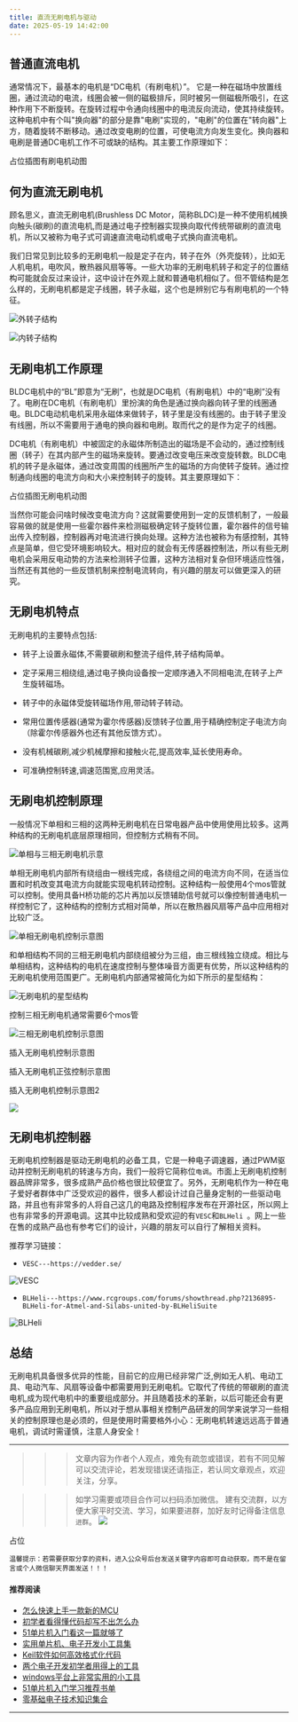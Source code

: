 ```yaml
---
title: 直流无刷电机与驱动
date: 2025-05-19 14:42:00
---
```


## 普通直流电机
通常情况下，最基本的电机是“DC电机（有刷电机）”。 它是一种在磁场中放置线圈，通过流动的电流，线圈会被一侧的磁极排斥，同时被另一侧磁极所吸引，在这种作用下不断旋转。在旋转过程中令通向线圈中的电流反向流动，使其持续旋转。这种电机中有个叫"换向器"的部分是靠"电刷"实现的，"电刷"的位置在"转向器"上方，随着旋转不断移动。通过改变电刷的位置，可使电流方向发生变化。换向器和电刷是普通DC电机工作不可或缺的结构。其主要工作原理如下：

占位插图有刷电机动图

## 何为直流无刷电机
顾名思义，直流无刷电机(Brushless DC Motor，简称BLDC)是一种不使用机械换向触头(碳刷)的直流电机,而是通过电子控制器实现换向取代传统带碳刷的直流电机，所以又被称为电子式可调速直流电动机或电子式换向直流电机。

我们日常见到比较多的无刷电机一般是定子在内，转子在外（外壳旋转），比如无人机电机，电吹风，散热器风扇等等。一些大功率的无刷电机转子和定子的位置结构可能就会反过来设计，这中设计在外观上就和普通电机相似了。但不管结构是怎么样的，无刷电机都是定子线圈，转子永磁，这个也是辨别它与有刷电机的一个特征。

![外转子结构](https://files.mdnice.com/user/38598/c638b0e2-0a4f-4513-9a91-d266b68b1de7.png)


![内转子结构](https://files.mdnice.com/user/38598/b7ce277f-aa73-4a91-8126-a77491facd66.png)

## 无刷电机工作原理
BLDC电机中的“BL”即意为“无刷”，也就是DC电机（有刷电机）中的“电刷”没有了。电刷在DC电机（有刷电机）里扮演的角色是通过换向器向转子里的线圈通电。BLDC电动机电机采用永磁体来做转子，转子里是没有线圈的。由于转子里没有线圈，所以不需要用于通电的换向器和电刷。取而代之的是作为定子的线圈。

DC电机（有刷电机）中被固定的永磁体所制造出的磁场是不会动的，通过控制线圈（转子）在其内部产生的磁场来旋转。要通过改变电压来改变旋转数。BLDC电机的转子是永磁体，通过改变周围的线圈所产生的磁场的方向使转子旋转。通过控制通向线圈的电流方向和大小来控制转子的旋转。其主要原理如下：

占位插图无刷电机动图

当然你可能会问啥时候改变电流方向？这就需要使用到一定的反馈机制了，一般最容易做的就是使用一些霍尔器件来检测磁极确定转子旋转位置，霍尔器件的信号输出传入控制器，控制器再对电流进行换向处理。这种方法也被称为有感控制，其特点是简单，但它受环境影响较大。相对应的就会有无传感器控制法，所以有些无刷电机会采用反电动势的方法来检测转子位置，这种方法相对复杂但环境适应性强，当然还有其他的一些反馈机制来控制电流转向，有兴趣的朋友可以做更深入的研究。

## 无刷电机特点
无刷电机的主要特点包括:

- 转子上设置永磁体,不需要碳刷和整流子组件,转子结构简单。

- 定子采用三相绕组,通过电子换向设备按一定顺序通入不同相电流,在转子上产生旋转磁场。

- 转子中的永磁体受旋转磁场作用,带动转子转动。

- 常用位置传感器(通常为霍尔传感器)反馈转子位置,用于精确控制定子电流方向（除霍尔传感器外也还有其他反馈方式）。

- 没有机械碳刷,减少机械摩擦和接触火花,提高效率,延长使用寿命。

- 可准确控制转速,调速范围宽,应用灵活。

## 无刷电机控制原理
一般情况下单相和三相的这两种无刷电机在日常电器产品中使用使用比较多。这两种结构的无刷电机底层原理相同，但控制方式稍有不同。

![单相与三相无刷电机示意](https://files.mdnice.com/user/38598/5eb4df14-e06b-473d-8633-10ec7d582b4e.png)

单相无刷电机内部所有绕组由一根线完成，各绕组之间的电流方向不同，在适当位置和时机改变其电流方向就能实现电机转动控制。这种结构一般使用4个mos管就可以控制。使用具备H桥功能的芯片再加以反馈辅助信号就可以像控制普通电机一样控制它了，这种结构的控制方式相对简单，所以在散热器风扇等产品中应用相对比较广泛。

![单相无刷电机控制示意图](https://files.mdnice.com/user/38598/a308c5bd-2587-416d-aa4e-40645d22be4c.png)

和单相结构不同的三相无刷电机内部绕组被分为三组，由三根线独立绕成。相比与单相结构，这种结构的电机在速度控制与整体噪音方面更有优势，所以这种结构的无刷电机使用范围更广。无刷电机内部通常被简化为如下所示的星型结构：

![无刷电机的星型结构](https://files.mdnice.com/user/38598/f801add8-535b-435d-af34-4816d9aa1e13.png)

控制三相无刷电机通常需要6个mos管

![三相无刷电机控制示意图](https://files.mdnice.com/user/38598/03be043e-e8af-4e3c-832c-39402db8c41a.png)

插入无刷电机控制示意图

插入无刷电机正弦控制示意图

插入无刷电机控制示意图2

![](https://files.mdnice.com/user/38598/387f71c7-4f14-4796-a62c-7332b0c1ba0b.png)


## 无刷电机控制器
无刷电机控制器是驱动无刷电机的必备工具，它是一种电子调速器，通过PWM驱动并控制无刷电机的转速与方向，我们一般将它简称位`电调`。市面上无刷电机控制器品牌非常多，很多成熟产品价格也很比较便宜了。另外，无刷电机作为一种在电子爱好者群体中广泛受欢迎的器件，很多人都设计过自己量身定制的一些驱动电路，并且也有非常多的人将自己这几的电路及控制程序发布在开源社区，所以网上也有非常多的开源电调。这其中比较成熟和受欢迎的有`VESC`和`BLHeli `。网上一些在售的成熟产品也有参考它们的设计，兴趣的朋友可以自行了解相关资料。

推荐学习链接：

- `VESC---https://vedder.se/`

![VESC](https://files.mdnice.com/user/38598/fa61e9bf-40a2-4c18-b3d4-99a3ee94efec.png)

- `BLHeli---https://www.rcgroups.com/forums/showthread.php?2136895-BLHeli-for-Atmel-and-Silabs-united-by-BLHeliSuite`

![BLHeli](https://files.mdnice.com/user/38598/e08b246c-1a76-410d-811a-9a332535d758.png)


## 总结
无刷电机具备很多优异的性能，目前它的应用已经非常广泛,例如无人机、电动工具、电动汽车、风扇等设备中都需要用到无刷电机。它取代了传统的带碳刷的直流电机,成为现代电机中的重要组成部分。并且随着技术的革新，以后可能还会有更多产品应用到无刷电机，所以对于想从事相关控制产品研发的同学来说学习一些相关的控制原理也是必须的，但是使用时需要格外小心：无刷电机转速远远高于普通电机，调试时需谨慎，注意人身安全！


----
>>>文章内容为作者个人观点，难免有疏忽或错误，若有不同见解可以交流评论，若发现错误还请指正，若认同文章观点，欢迎关注，分享。

>>>如学习需要或项目合作可以扫码添加微信。
建有交流群，以方便大家平时交流、学习，如果要进群，加好友时记得备注信息`进群`。
![](https://files.mdnice.com/user/38598/6fbcd253-edc6-4175-ba0c-44e24ad33b21.jpg)


占位

`温馨提示：若需要获取分享的资料，进入公众号后台发送关键字内容即可自动获取，而不是在留言或个人微信聊天界面发送！！！`

#### 推荐阅读
- [怎么快速上手一款新的MCU](https://mp.weixin.qq.com/s?__biz=MzI1OTQ4MTg4Ng==&mid=2247485581&idx=1&sn=b36e6536717774f7931c7aa93d5b237a&chksm=ea7900fcdd0e89ea0db13737720edc996fcb3fdbab3e43b4a92316240ac66d4b5a8bf9a07e78&token=466212876&lang=zh_CN#rd)
- [初学者看得懂代码却写不出怎么办](https://mp.weixin.qq.com/s?__biz=MzI1OTQ4MTg4Ng==&mid=2247485862&idx=1&sn=830ede5ac467c8d396adfbea141f0526&chksm=ea7901d7dd0e88c1e8e5396305ab83c6fbd884cf356ad64c54463230364e865a1659f193dd1f&token=63320980&lang=zh_CN#rd)
- [51单片机入门看这一篇就够了](https://mp.weixin.qq.com/s?__biz=MzI1OTQ4MTg4Ng==&mid=2247485523&idx=1&sn=b7fcd1b86e2467d6f03b1a520c39bb06&chksm=ea790022dd0e893452c4994fa16d63111b16d9878c303712f695b58b7af360b7b18c1ed4b201&token=1711068967&lang=zh_CN#rd)
- [实用单片机、电子开发小工具集](https://mp.weixin.qq.com/s?__biz=MzI1OTQ4MTg4Ng==&mid=2247485606&idx=1&sn=2b433faa2e436fc762dc538c9cf3fe14&chksm=ea7900d7dd0e89c169f8948ff3d423016c8f51f1c914eb7b0d20cba8145b9ffa54815915d67b&token=1580674001&lang=zh_CN#rd)
- [Keil软件如何高效格式化代码](https://mp.weixin.qq.com/s?__biz=MzI1OTQ4MTg4Ng==&mid=2247485572&idx=1&sn=17cefa35d9d660083d419a7e9b6db6f7&chksm=ea7900f5dd0e89e35b65ba26354cc69ad24f686d8e18abd34e0932567a9345e8c9ed653eee6b&token=1711068967&lang=zh_CN#rd)
- [两个电子开发初学者用得上的工具](https://mp.weixin.qq.com/s?__biz=MzI1OTQ4MTg4Ng==&mid=2247485987&idx=1&sn=106e52add61999ae4bddd8b28c7ed2b1&chksm=ea790252dd0e8b44e36e26f20153b1bd73a0fff98ef3c50330358435a9dfac2d97e04a30d59e&token=63320980&lang=zh_CN#rd)
- [windows平台上非常实用的小工具](https://mp.weixin.qq.com/s?__biz=MzI1OTQ4MTg4Ng==&mid=2247485420&idx=2&sn=728ca4abbadf7caf51c392e7d7045cbe&chksm=ea790f9ddd0e868b9fa162c80db1876199845f387bbe851c8d38a4e8412329ae635916c13cfb&token=1711068967&lang=zh_CN#rd)
- [51单片机入门学习推荐书单](https://mp.weixin.qq.com/s?__biz=MzI1OTQ4MTg4Ng==&mid=2247485689&idx=3&sn=d4c0d26781f307ffd26defdc4022c928&chksm=ea790088dd0e899e2872692b9568309e779acfc515e82c28a853d4228de2e2b8f7ee7149913f&token=63320980&lang=zh_CN#rd)
- [零基础电子技术知识集合](https://mp.weixin.qq.com/s?__biz=MzI1OTQ4MTg4Ng==&mid=2247485689&idx=4&sn=211c2d0871a19c5e92cdf0c34f01d96b&chksm=ea790088dd0e899e3042a649a346bc98e94189d1fd18da2b954a7ddb781582dc2d0a82e07f4d&token=970763775&lang=zh_CN#rd)
----
